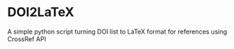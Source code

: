 # DOI2LaTeX
A simple python script turning DOI list to LaTeX format for references using CrossRef API
